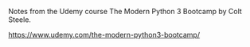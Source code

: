 Notes from the Udemy course The Modern Python 3 Bootcamp by Colt Steele.


https://www.udemy.com/the-modern-python3-bootcamp/
